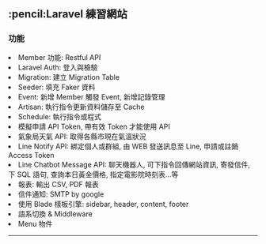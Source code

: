 <h2>:pencil:<b>Laravel 練習網站</b></h2>

<h3>功能</h3>
  <li>Member 功能: Restful API</li>
  <li>Laravel Auth: 登入與檢驗</li>
  <li>Migration: 建立 Migration Table</li>
  <li>Seeder: 填充 Faker 資料</li>
  <li>Event: 新增 Member 觸發 Event, 新增記錄管理</li>
  <li>Artisan: 執行指令更新資料儲存至 Cache</li>
  <li>Schedule: 執行指令或程式</li>
  <li>模擬申請 API Token, 帶有效 Token 才能使用 API</li>
  <li>氣象局天氣 API: 取得各縣市現在氣溫狀況</li>
  <li>Line Notify API: 綁定個人或群組, 由 WEB 發送訊息至 Line, 申請或註銷 Access Token</li>
  <li>Line Chatbot Message API: 聊天機器人, 可下指令回傳網站資訊, 寄發信件, 下 SQL 語句, 查詢本日黃金價格, 指定電影院時刻表...等</li>
  <li>報表: 輸出 CSV, PDF 報表</li>
  <li>信件通知: SMTP by google</li>
  <li>使用 Blade 樣板引擎: sidebar, header, content, footer</li>
  <li>語系切換 & Middleware</li>
  <li>Menu 物件</li>
<hr/>